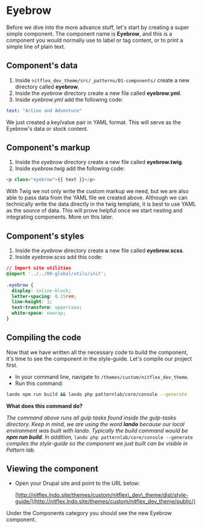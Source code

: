 # Eyebrow

Before we dive into the more advance stuff, let's start by creating a super simple component. The component name is **Eyebrow**, and this is a component you would normally use to label or tag content, or to print a simple line of plain text.

## Component's data

1. Inside `nitflex_dev_theme/src/_patterns/01-components/` create a new directory called **eyebrow**.
2. Inside the _eyebrow_ directory create a new file called **eyebrow.yml**.
3. Inside _eyebrow.yml_ add the following code:

```yaml
text: "Action and Adventure"
```

We just created a key/value pair in YAML format. This will serve as the Eyebrow's data or stock content.

## Component's markup

1. Inside the _eyebrow_ directory create a new file called **eyebrow.twig**.
2. Inside _eyebrow.twig_ add the following code:

```php
<p class="eyebrow">{{ text }}</p>
```

With Twig we not only write the custom markup we need, but we are also able to pass data from the YAML file we created above. Although we can technically write the data directly in the twig template, it is best to use YAML as the source of data. This will prove helpful once we start nesting and integrating components. More on this later.

## Component's styles

1. Inside the _eyebrow_ directory create a new file called **eyebrow.scss**.
2. Inside _eyebrow.scss_ add this code:

```css
// Import site utilities
@import '../../00-global/utils/init';
​
.eyebrow {
  display: inline-block;
  letter-spacing: 0.15rem;
  line-height: 1;
  text-transform: uppercase;
  white-space: nowrap;
}
```

## Compiling the code

Now that we have written all the necessary code to build the component, it's time to see the component in the style-guide. Let's compile our project first.

* In your command line, navigate to `/themes/custom/nitflex_dev_theme`.
* Run this command:

```bash
lando npm run build && lando php patternlab/core/console --generate
```

**What does this command do?**

_The command above runs all gulp tasks found inside the gulp-tasks directory. Keep in mind, we are using the word **lando** because our local environment was built with lando. Typically the build command would be **npm run build**. In addition,_ `lando php patternlab/core/console --generate` _compiles the style-guide so the component we just built can be visible in Pattern lab._

## Viewing the component

* Open your Drupal site and point to the URL below:

  [http://nitflex.lndo.site/themes/custom/nitflex\_dev\_theme/dist/style-guide/](http://nitflex.lndo.site/themes/custom/nitflex_dev_theme/public/)

Under the Components category you should see the new Eyebrow component.

